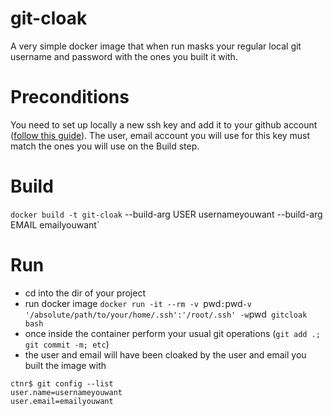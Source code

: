 # git-cloak
A very simple docker image that when run masks your regular local git username and password with the ones you built it with.

# Preconditions
You need to set up locally a new ssh key and add it to your github account ([follow this guide](https://help.github.com/en/github/authenticating-to-github/adding-a-new-ssh-key-to-your-github-account)). The user, email account you will use for this key must match the ones you will use on the Build step.

# Build
`docker build -t git-cloak` --build-arg USER usernameyouwant --build-arg EMAIL emailyouwant`

# Run
- cd into the dir of your project
- run docker image `docker run -it --rm -v `pwd`:`pwd` -v '/absolute/path/to/your/home/.ssh':'/root/.ssh' -w `pwd` gitcloak bash`
- once inside the container perform your usual git operations (`git add .; git commit -m; etc`)
- the user and email will have been cloaked by the user and email you built the image with
```
ctnr$ git config --list
user.name=usernameyouwant
user.email=emailyouwant
```

